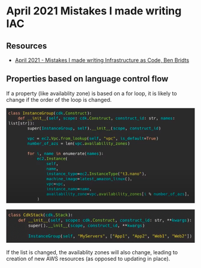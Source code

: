 # April 2021 Mistakes I made writing IAC

Resources
---

- [April 2021 - Mistakes I made writing
    Infrastructure as Code, Ben Bridts][1]

<!-- Links -->
[1]: https://www.youtube.com/watch?v=1gxArqL_Eg4


Properties based on language control flow
---

If a property (like availablity zone) is based on a for loop, it is likely to
change if the order of the loop is changed.

![cdk-for-loop](assets/cdk-for-loop.png)

![cdk-for-loop-2](assets/cdk-for-loop-2.png)

If the list is changed, the availablity zones will also change, leading to
creation of new AWS resources (as opposed to updating in place).
